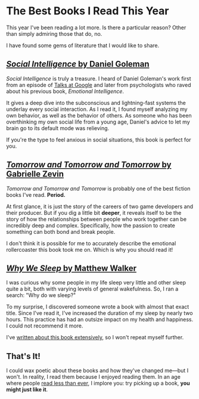 # The Best Books I Read This Year

This year I've been reading a lot more.
Is there a particular reason?
Other than simply admiring those that do, no.

I have found some gems of literature that I would like to share.

## [_Social Intelligence_ by Daniel Goleman](https://app.thestorygraph.com/books/d0a652d7-2461-46ce-9bf8-b684c45a67ea)

_Social Intelligence_ is truly a treasure.
I heard of Daniel Goleman's work first from an episode of [Talks at Google](https://www.youtube.com/watch?v=-hoo_dIOP8k) and later from psychologists who raved about his previous book, _Emotional Intelligence_.

It gives a deep dive into the subconscious and lightning-fast systems the underlay every social interaction.
As I read it, I found myself analyzing my own behavior, as well as the behavior of others.
As someone who has been overthinking my own social life from a young age, Daniel's advice to let my brain go to its default mode was relieving.

If you're the type to feel anxious in social situations, this book is perfect for you.

## [_Tomorrow and Tomorrow and Tomorrow_ by Gabrielle Zevin](https://app.thestorygraph.com/books/d57e098f-82dc-41f1-94f3-8fcb02dfab1b)

_Tomorrow and Tomorrow and Tomorrow_ is probably one of the best fiction books I've read.
**Period.**

At first glance, it is just the story of the careers of two game developers and their producer.
But if you dig a little bit **deeper**, it reveals itself to be the story of how the relationships between people who work together can be incredibly deep and complex.
Specifically, how the passion to create something can both bond and break people.

I don't think it is possible for me to accurately describe the emotional rollercoaster this book took me on.
Which is why you should read it!

## [_Why We Sleep_ by Matthew Walker](https://app.thestorygraph.com/books/73e8dabf-d6bc-432e-98f0-a48e30a470ad)

I was curious why some people in my life sleep very little and other sleep quite a bit, both with varying levels of general wakefulness.
So, I ran a search: "Why do we sleep?"

To my surprise, I discovered someone wrote a book with almost that exact title.
Since I've read it, I've increased the duration of my sleep by nearly two hours.
This practice has had an outsize impact on my health and happiness.
I could not recommend it more.

I've [written about this book extensively](./the_optimal_workspace), so I won't repeat myself further.

## That's It!

I could wax poetic about these books and how they've changed me—but I won't.
In reality, I read them because I enjoyed reading them.
In an age where people [read less than ever](https://www.youtube.com/watch?v=A3wJcF0t0bQ), I implore you: try picking up a book, **you might just like it**.
